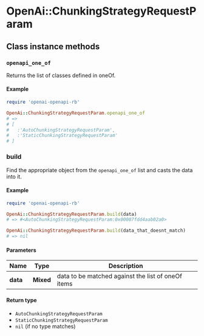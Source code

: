 # OpenAi::ChunkingStrategyRequestParam

## Class instance methods

### `openapi_one_of`

Returns the list of classes defined in oneOf.

#### Example

```ruby
require 'openai-openapi-rb'

OpenAi::ChunkingStrategyRequestParam.openapi_one_of
# =>
# [
#   :'AutoChunkingStrategyRequestParam',
#   :'StaticChunkingStrategyRequestParam'
# ]
```

### build

Find the appropriate object from the `openapi_one_of` list and casts the data into it.

#### Example

```ruby
require 'openai-openapi-rb'

OpenAi::ChunkingStrategyRequestParam.build(data)
# => #<AutoChunkingStrategyRequestParam:0x00007fdd4aab02a0>

OpenAi::ChunkingStrategyRequestParam.build(data_that_doesnt_match)
# => nil
```

#### Parameters

| Name | Type | Description |
| ---- | ---- | ----------- |
| **data** | **Mixed** | data to be matched against the list of oneOf items |

#### Return type

- `AutoChunkingStrategyRequestParam`
- `StaticChunkingStrategyRequestParam`
- `nil` (if no type matches)

